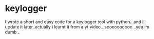 # keylogger
I wrote a short and easy code for a keylogger tool with python...and ill update it later..actually i learnt it from a yt video...soooooooooo...yea im dumb *_* 
